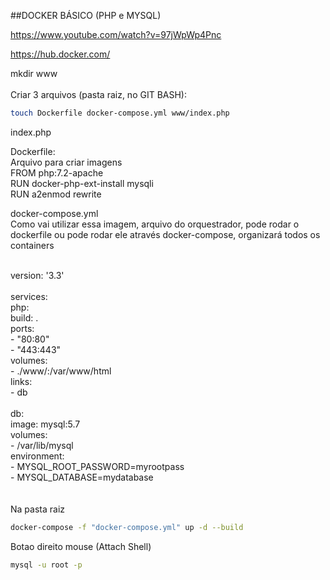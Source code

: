 ##DOCKER BÁSICO (PHP e MYSQL)

https://www.youtube.com/watch?v=97jWpWp4Pnc

https://hub.docker.com/


mkdir www<br />
<br />
Criar 3 arquivos (pasta raiz, no GIT BASH):<br />
```sh
touch Dockerfile docker-compose.yml www/index.php
```

index.php
<?php phpinfo(); ?>


Dockerfile:<br />
Arquivo para criar imagens<br />
FROM php:7.2-apache<br />
RUN docker-php-ext-install mysqli<br />
RUN a2enmod rewrite<br />

docker-compose.yml<br />
Como vai utilizar essa imagem, arquivo do orquestrador, pode rodar o dockerfile ou pode rodar ele através docker-compose, organizará todos os containers<br /><br />

version: '3.3'<br />
<br />
services:<br />
  php:<br />
    build: .<br />
    ports:<br />
    - "80:80"<br />
    - "443:443"<br />
    volumes:<br />
    - ./www/:/var/www/html<br />
    links:<br />
    - db<br />
<br />
  db:<br />
    image: mysql:5.7<br />
    volumes:<br />
    - /var/lib/mysql<br />
    environment:<br />
    - MYSQL_ROOT_PASSWORD=myrootpass<br />
    - MYSQL_DATABASE=mydatabase<br />
<br /><br />
Na pasta raiz
```sh
docker-compose -f "docker-compose.yml" up -d --build
```

Botao direito mouse (Attach Shell)
```sh
mysql -u root -p
```

